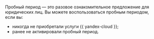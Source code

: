 Пробный период — это разовое ознакомительное предложение для юридических лиц. Вы можете воспользоваться пробным периодом, если вы:

* никогда не приобретали услуги {{ yandex-cloud }};
* ранее не активировали пробный период.

